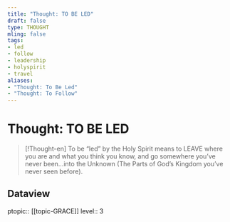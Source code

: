 ```yaml
---
title: "Thought: TO BE LED"
draft: false
type: THOUGHT
mling: false
tags:
- led
- follow
- leadership
- holyspirit
- travel
aliases:
- "Thought: To Be Led"
- "Thought: To Follow"
---
```

# Thought: TO BE LED
> [!Thought-en]
> To be “led” by the Holy Spirit means to LEAVE where you are and what you think you know, and go somewhere you’ve never been…into the Unknown (The Parts of God’s Kingdom you’ve never seen before).


## Dataview
ptopic:: [[topic-GRACE]]
level:: 3
